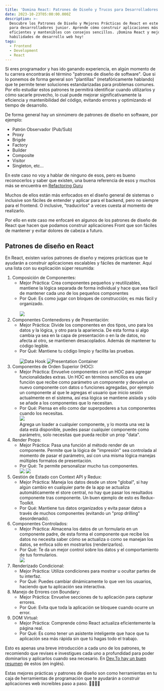 ```yaml
---
title: 'Domina React: Patrones de Diseño y Trucos para Desarrolladores Junior'
date: 2023-10-23T05:00:00.000Z
description: >-
  Descubre los Patrones de Diseño y Mejores Prácticas de React en este tutorial
  para desarrolladores junior. Aprende cómo construir aplicaciones más
  eficientes y mantenibles con consejos sencillos. ¡Domina React y mejora tus
  habilidades de desarrollo web hoy!
tags:
  - Frontend
  - Development
  - React
---
```


Si eres programador y has ido ganando experiencia, en algún momento de tu carrera encontrarás el término "patrones de diseño de software".  Que si lo ponemos de forma general son "plantillas" (metafóricamente hablando) que te permite tener soluciones estandarizadas para problemas comunes.  Por ello estudiar estos patrones te permitirá identificar cuando utilizarlos y cómo sacarle provecho, lo cual puede mejorar significativamente la eficiencia y mantenibilidad del código, evitando errores y optimizando el tiempo de desarrollo.

De forma general hay un sinnúmero de patrones de diseño en software, por ejemplo:

* Patrón Observador (Pub/Sub)
* Proxy
* Brigde 
* Factory
* Builder
* Composite
* Visitor
* Singleton, etc...

En este caso no voy a hablar de ninguno de esos, pero es bueno reconocerlos y saber que existen, una buena referencia de esos y muchos más se encuentra en [Refactoring Guru](https://refactoring.guru/es/design-patterns/catalog "Refactoring Guru")

Muchos de ellos están más enfocados en el diseño general de sistemas o inclusive son fáciles de entender y aplicar para el backend, pero no siempre para el frontend.  O inclusive, "traducirlos" a veces cuesta al momento de realizarlo.

Por ello en este caso me enfocaré en algunos de los patrones de diseño de React que hacen que podamos construir aplicaciones Front que son fáciles de mantener y evitar dolores de cabeza a futuro.

## Patrones de diseño en React

En React, existen varios patrones de diseño y mejores prácticas que te ayudarán a construir aplicaciones escalables y fáciles de mantener. Aquí una lista con su explicación súper resumida:

1. Composición de Componentes:
   * Mejor Práctica: Crea componentes pequeños y reutilizables, mantiene la lógica separada de forma individual y hace que sea fácil de mantener cada uno de los pequeños componentes
   * Por Qué: Es como jugar con bloques de construcción; es más fácil y organizado.\
     \
     ![](/images/react/composition-pattern.png)
2. Componentes Contenedores y de Presentación:
   * Mejor Práctica: Divide los componentes en dos tipos, uno para los datos y la lógica, y otro para la apariencia.  De esta forma si algo cambia ya sea en la capa de presentación o en la de datos, no afecta al otro, se mantienen desacoplados.  Además de mantener tu código legible.
   * Por Qué: Mantiene tu código limpio y facilita las pruebas.\
     \
     ![Data Hook](/images/react/data-hook.png) ![Presentation Container](/images/react/presentation-container.png)
3. Componentes de Orden Superior (HOC):
   * Mejor Práctica: Envuelve componentes con un HOC para agregar funcionalidades extras.  Un HOC en términos sencillos es una función que recibe como parámetro un componente y devuelve un nuevo componente con datos o funciones agregadas, por ejemplo un componente al que le agregas el usuario que inicio sesión actualmente en el sistema, así esa lógica se mantiene aislada y sólo se añade a los componentes que lo necesitan.
   * Por Qué: Piensa en ello como dar superpoderes a tus componentes cuando los necesitas.\
     ![](/images/react//loader-hook.png) \
     Agrega un loader a cualquier componente, y lo monta una vez la data está disponible, puedes pasar cualquier componente como parámetro, solo necesitas que pueda recibir un prop "data".
4. Render Props:
   * Mejor Práctica: Pasa una función al método render de un componente.  Permite que la lógica de "impresión" sea controlada al momento de pasar el parámetro, así con una misma lógica manejas múltiples formatos de presentación.
   * Por Qué: Te permite personalizar mucho tus componentes.\
     ![](/images/react//product-fetcher.png) ![](/images/react/render-props.png)
5. Gestión de Estado con Context API y Redux:
   * Mejor Práctica: Maneja los datos desde un store "global", si hay algún cambio en cualquier parte de la app se actualiza automáticamente el store central, no hay que pasar los resultados componente tras componente.  Un buen ejemplo de esto es Redux-Toolkit.
   * Por Qué: Mantiene tus datos organizados y evita pasar datos a través de muchos componentes (evitando un "prop drilling" desordenado).
6. Componentes Controlados:
   * Mejor Práctica: Almacena los datos de un formulario en un componente padre, de esta forma el componente que recibe los datos no necesita saber cómo se actualiza o como se manejan los datos, se enfoca sólo en mostrarlos (renderizarlos).
   * Por Qué: Te da un mejor control sobre los datos y el comportamiento de tus formularios.\
     ![](/images/react//control-props.png)
7. Renderizado Condicional:
   * Mejor Práctica: Utiliza condiciones para mostrar u ocultar partes de tu interfaz.
   * Por Qué: Puedes cambiar dinámicamente lo que ven los usuarios, haciendo que tu aplicación sea interactiva.
8. Manejo de Errores con Boundary:
   * Mejor Práctica: Envuelve secciones de tu aplicación para capturar errores.
   * Por Qué: Evita que toda la aplicación se bloquee cuando ocurre un error.
9. DOM Virtual:
   * Mejor Práctica: Comprende cómo React actualiza eficientemente la página real.
   * Por Qué: Es como tener un asistente inteligente que hace que tu aplicación sea más rápida sin que tú hagas todo el trabajo.

Esto es apenas una breve introducción a cada uno de los patrones, te recomiendo que revises e investigues cada uno a profundidad para poder dominarlos y aplicarlos cuando sea necesario.  En [Dev.To hay un buen resumen](https://dev.to/anuradha9712/react-design-patterns-2acc "React Design Patterns") de estos (en inglés).

Estas mejores prácticas y patrones de diseño son como herramientas en tu caja de herramientas de programación que te ayudarán a construir aplicaciones web increíbles paso a paso. 🧰🚀👩‍💻
